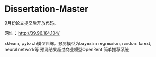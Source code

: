 # Dissertation-Master
9月份论文提交后开放代码。

网址：
http://39.96.184.104/

sklearn, pytorch模型训练。预测模型为bayesian regression, random forest, neural network等
预测结果超过商业模型OpenRent
简单推荐系统
